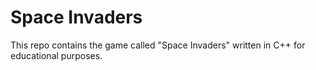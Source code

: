 # Space Invaders
This repo contains the game called "Space Invaders" written in C++ for educational purposes.
